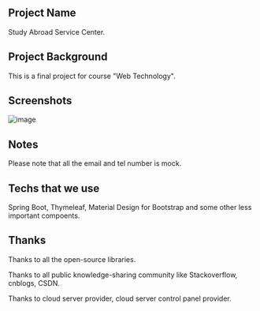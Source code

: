 ## Project Name
Study Abroad Service Center.

## Project Background
This is a final project for course "Web Technology".

## Screenshots

![image](https://github.com/founchoo/sasc/assets/24630338/e9ec2227-6d3c-4718-96fe-47355e03c188)

## Notes

Please note that all the email and tel number is mock.

## Techs that we use
Spring Boot, Thymeleaf, Material Design for Bootstrap and some other less important compoents.

## Thanks
Thanks to all the open-source libraries.

Thanks to all public knowledge-sharing community like Stackoverflow, cnblogs, CSDN.

Thanks to cloud server provider, cloud server control panel provider.
